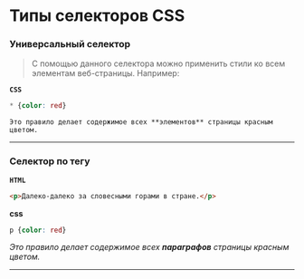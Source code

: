 # Типы селекторов CSS

### Универсальный селектор
> С помощью данного селектора можно применить стили ко всем элементам веб-страницы. Например:

**`CSS`**
```css
* {color: red}
```
    Это правило делает содержимое всех **элементов** страницы красным цветом.
***

### Селектор по тегу

**`HTML`**
```html
<p>Далеко-далеко за словесными горами в стране.</p>
```
**css**
```css
p {color: red}
```
*Это правило делает содержимое всех **параграфов** страницы красным цветом.*
***
